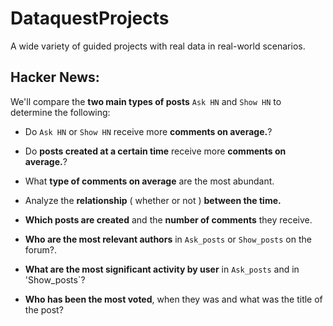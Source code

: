 # DataquestProjects
A wide variety of guided projects with real data in real-world scenarios.

## Hacker News:

We'll compare the **two main types of posts** `Ask HN` and `Show HN` to determine the following:

- Do `Ask HN` or `Show HN` receive more **comments on average.**?

- Do **posts created at a certain time** receive more **comments on average.**?

- What **type of comments on average** are the most abundant.

- Analyze the **relationship** ( whether or not ) **between the time.**

- **Which posts are created** and the **number of comments** they receive.

- **Who are the most relevant authors** in `Ask_posts` or  `Show_posts` on the forum?.

-  **What are the most significant activity by user** in `Ask_posts` and in 'Show_posts`?

-  **Who has been the most voted**, when they was and what was the title of the post?






